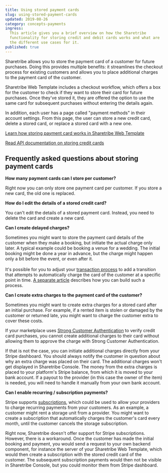 ```yaml
---
title: Using stored payment cards
slug: using-stored-payment-cards
updated: 2019-08-26
category: concepts-payments
ingress:
  This article gives you a brief overview on how the Sharetribe
  functionality for storing credit and debit cards works and what are
  the different use cases for it.
published: true
---
```


Sharetribe allows you to store the payment card of a customer for future
purchases. Doing this provides multiple benefits: it streamlines the
checkout process for existing customers and allows you to place
additional charges to the payment card of the customer.

Sharetribe Web Template includes a checkout workflow, which offers a box
for the customer to check if they want to store their card for future
purchases. Once they've stored it, they are offered the option to use
the same card for subsequent purchases without entering the details
again.

In addition, each user has a page called "payment methods" in their
account settings. From this page, the user can store a new credit card,
delete a stored card, or replace a stored card with a new one.

[Learn how storing payment card works in Sharetribe Web Template](/how-to/save-payment-card/)

[Read API documentation on storing credit cards](https://www.sharetribe.com/api-reference/marketplace.html#stripe-customer)

## Frequently asked questions about storing payment cards

**How many payment cards can I store per customer?**

Right now you can only store one payment card per customer. If you store
a new card, the old one is replaced.

**How do I edit the details of a stored credit card?**

You can't edit the details of a stored payment card. Instead, you need
to delete the card and create a new card.

**Can I create delayed charges?**

Sometimes you might want to store the payment card details of the
customer when they make a booking, but initiate the actual charge only
later. A typical example could be booking a venue for a wedding. The
initial booking might be done a year in advance, but the charge might
happen only a bit before the event, or even after it. \
 \
It's possible for you to adjust your [transaction process](/concepts/transaction-process/)
to add a transition that attempts to automatically charge the card of the
customer at a specific point in time. [A separate article](/concepts/off-session-payments-in-transaction-process/)
describes how you can build such a process.

**Can I create extra charges to the payment card of the customer?**

Sometimes you might want to create extra charges for a stored card after
an initial purchase. For example, if a rented item is stolen or damaged
by the customer or returned late, you might want to charge the customer
extra to cover these costs.

If your marketplace uses
[Strong Customer Authentication](/concepts/strong-customer-authentication/)
to verify credit card purchases, you cannot create additional charges to
their card without allowing them to approve the charge with Strong
Customer Authentication.

If that is not the case, you can initiate additional charges directly
from your Stripe dashboard. You should always notify the customer in
question about why an extra charge was placed on their card. The
additional charges won't get displayed in Sharetribe Console. The money
from the extra charges is placed to your platform's Stripe balance, from
which it is moved to your bank account. If a payout to the provider (in
this case the owner of the item) is needed, you will need to handle it
manually from your own bank account.

**Can I enable recurring / subscription payments?**

Stripe supports
[subscriptions](https://stripe.com/docs/connect/subscriptions), which
could be used to allow your providers to charge recurring payments from
your customers. As an example, a customer might rent a storage unit from
a provider. You might want to create a subscription that automatically
charges the customer's card every month, until the customer cancels the
storage subscription.

Right now, Sharetribe doesn't offer support for Stripe subscriptions.
However, there is a workaround. Once the customer has made the initial
booking and payment, you would send a request to your own backend
component, for instance the server of your Sharetribe Web Template,
which would then create a subscription with the stored credit card of
the customer. The subsequent subscription payments would then not be
visible in Sharetribe Console, but you could monitor them from Stripe
dashboard.
